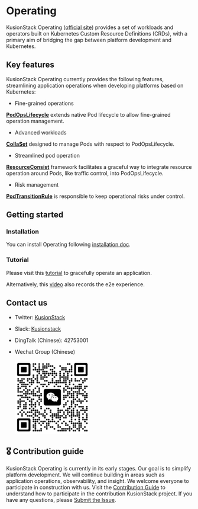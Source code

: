# Operating

KusionStack Operating ([official site](https://kusionstack.io/docs/operating/introduction/)) provides a set of workloads and operators
built on Kubernetes Custom Resource Definitions (CRDs), with a primary aim of bridging the gap 
between platform development and Kubernetes.

## Key features

KusionStack Operating currently provides the following features,
streamlining application operations when developing platforms based on Kubernetes:

* Fine-grained operations

[**PodOpsLifecycle**](https://kusionstack.io/docs/operating/concepts/podopslifecycle) 
extends native Pod lifecycle to allow fine-grained operation management. 

* Advanced workloads

[**CollaSet**](https://kusionstack.io/docs/operating/manuals/collaset) designed to manage Pods with respect to PodOpsLifecycle.

* Streamlined pod operation

[**ResourceConsist**](https://kusionstack.io/docs/operating/manuals/resourceconsist) framework facilitates a graceful way to integrate resource operation around Pods, like traffic control, into PodOpsLifecycle.

* Risk management

[**PodTransitionRule**](https://kusionstack.io/docs/operating/manuals/podtransitionrule) is responsible to keep operational risks under control.

## Getting started

### Installation

You can install Operating following [installation doc](https://kusionstack.io/docs/operating/started/install).

### Tutorial

Please visit this [tutorial](https://kusionstack.io/docs/operating/started/demo-graceful-operation) to gracefully operate an application.

Alternatively, this [video](https://www.bilibili.com/video/BV1n8411q7sP/?t=15.7) also records the e2e experience.

## Contact us
- Twitter: [KusionStack](https://twitter.com/KusionStack)
- Slack: [Kusionstack](https://join.slack.com/t/kusionstack/shared_invite/zt-19lqcc3a9-_kTNwagaT5qwBE~my5Lnxg)
- DingTalk (Chinese): 42753001
- Wechat Group (Chinese)

  <img src="docs/wx_spark.jpg" width="200" height="200"/>

## 🎖︎ Contribution guide

KusionStack Operating is currently in its early stages. Our goal is to simplify platform development. 
We will continue building in areas such as application operations, observability, and insight.
We welcome everyone to participate in construction with us. Visit the [Contribution Guide](docs/contributing.md) 
to understand how to participate in the contribution KusionStack project. 
If you have any questions, please [Submit the Issue](https://github.com/KusionStack/operating/issues).